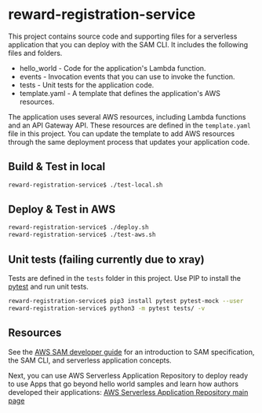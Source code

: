 # reward-registration-service

This project contains source code and supporting files for a serverless application that you can deploy with the SAM CLI. It includes the following files and folders.

- hello_world - Code for the application's Lambda function.
- events - Invocation events that you can use to invoke the function.
- tests - Unit tests for the application code. 
- template.yaml - A template that defines the application's AWS resources.

The application uses several AWS resources, including Lambda functions and an API Gateway API. These resources are defined in the `template.yaml` file in this project. You can update the template to add AWS resources through the same deployment process that updates your application code.

## Build & Test in local
```bash
reward-registration-service$ ./test-local.sh
```
## Deploy & Test in AWS
```bash
reward-registration-service$ ./deploy.sh
reward-registration-service$ ./test-aws.sh
```
## Unit tests (failing currently due to xray)

Tests are defined in the `tests` folder in this project. Use PIP to install the [pytest](https://docs.pytest.org/en/latest/) and run unit tests.

```bash
reward-registration-service$ pip3 install pytest pytest-mock --user
reward-registration-service$ python3 -m pytest tests/ -v
```

## Resources

See the [AWS SAM developer guide](https://docs.aws.amazon.com/serverless-application-model/latest/developerguide/what-is-sam.html) for an introduction to SAM specification, the SAM CLI, and serverless application concepts.

Next, you can use AWS Serverless Application Repository to deploy ready to use Apps that go beyond hello world samples and learn how authors developed their applications: [AWS Serverless Application Repository main page](https://aws.amazon.com/serverless/serverlessrepo/)

